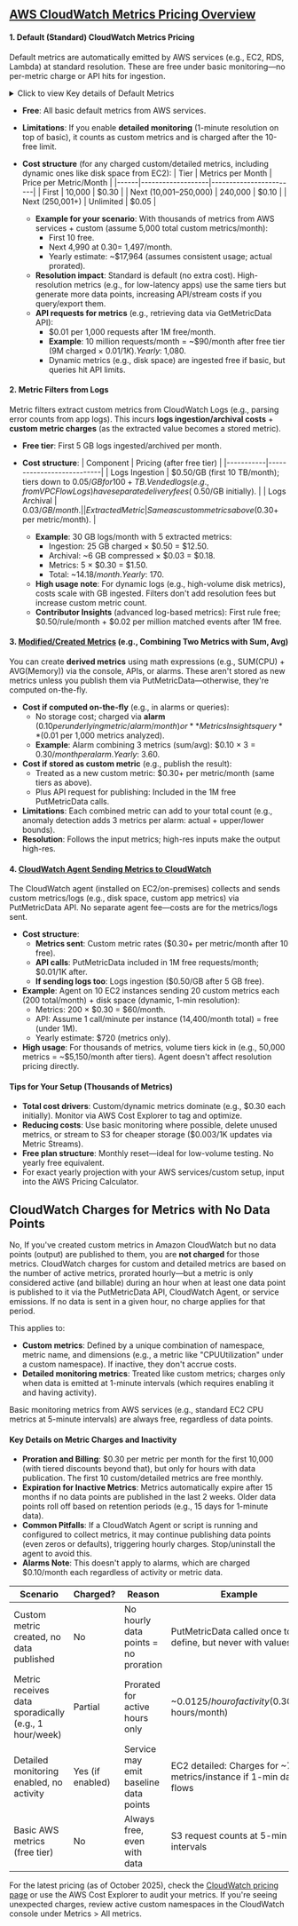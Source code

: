 ## [AWS CloudWatch Metrics Pricing Overview](https://cloudchipr.com/blog/cloudwatch-pricing#cloudwatch-metrics-pricing)
#### 1. Default (Standard) CloudWatch Metrics Pricing
Default metrics are automatically emitted by AWS services (e.g., EC2, RDS, Lambda) at standard resolution. These are free under basic monitoring—no per-metric charge or API hits for ingestion.

<details>
    <summary>Click to view Key details of Default Metrics</summary>

Default metrics from AWS services are not free at 1-minute intervals across all AWS services. Most AWS services provide **basic monitoring** by default, which includes a standard set of metrics published to Amazon CloudWatch at 5-minute intervals with no additional charge (beyond standard CloudWatch storage and API costs, which have generous free tiers). Detailed monitoring, which offers 1-minute granularity for those same default metrics, must be explicitly enabled on supported services and incurs charges.

### Key Details on Default Metrics and Intervals
- **Basic Monitoring (Default for Most Services)**: Automatically enabled when you start using the service. Metrics are free, but limited to 5-minute periods. Examples include CPU utilization, network I/O, and disk metrics for Amazon EC2; request counts and latency for Amazon API Gateway; and storage metrics for Amazon S3 (reported daily by default, not 1-minute).
- **Detailed Monitoring (1-Minute Intervals)**: Available only on select services (e.g., EC2, RDS, Auto Scaling groups, API Gateway). It's not enabled by default—you must activate it via the AWS Management Console, CLI, or API. Once enabled, these higher-resolution metrics are treated like custom metrics and are charged at $0.30 per metric per month for the first 10,000 metrics (with volume discounts beyond that). The first 10 detailed/custom metrics are free each month.
- **Service Variations**: No AWS services provide 1-minute default metrics for free across the board. For instance:
  - Amazon S3: Default storage metrics are free but daily; 1-minute request metrics require opt-in and are charged as custom metrics.
  - Amazon EC2: Default is 5-minute basic (free); enabling 1-minute detailed monitoring charges based on the number of metrics per instance (e.g., ~26 metrics per instance at $0.30 each).
  - Other services like Lambda or DynamoDB follow similar patterns: basic (often 1- or 5-minute) is free, but enhanced granularity may require paid features.

| Monitoring Type | Default Interval | Free? | Charge for 1-Min? | Example Services |
|-----------------|------------------|-------|-------------------|------------------|
| Basic | 5 minutes (or coarser, e.g., daily for S3 storage) | Yes | N/A (can't change to 1-min without detailed) | EC2, RDS, S3, API Gateway, Lambda |
| Detailed | 1 minute | No (must enable) | Yes ($0.30/metric/month after free tier) | EC2, RDS, Auto Scaling, API Gateway |

### Impact of Changing Metrics Resolution
Yes, if you change the resolution of default metrics to 1 minute (e.g., by enabling detailed monitoring), it will incur charges—even though these are still "default" metrics from the service. This is because CloudWatch treats detailed monitoring data points as billable custom/detailed metrics. You won't be charged for the basic 5-minute data, but the 1-minute version adds to your metric count. API requests to retrieve or view these metrics are also charged after the free tier (1 million requests/month).

For the most current pricing (as of October 2025), check the [CloudWatch pricing page](https://aws.amazon.com/cloudwatch/pricing/), as rates can vary by region. If you're using a specific service, review its documentation for exact metric details.
  
</details>

- **Free**: All basic default metrics from AWS services.
- **Limitations**: If you enable **detailed monitoring** (1-minute resolution on top of basic), it counts as custom metrics and is charged after the 10-free limit.
- **Cost structure** (for any charged custom/detailed metrics, including dynamic ones like disk space from EC2):
  | Tier | Metrics per Month | Price per Metric/Month |
  |------|-------------------|------------------------|
  | First | 10,000 | $0.30 |
  | Next (10,001–250,000) | 240,000 | $0.10 |
  | Next (250,001+) | Unlimited | $0.05 |

  - **Example for your scenario**: With thousands of metrics from AWS services + custom (assume 5,000 total custom metrics/month):
    - First 10 free.
    - Next 4,990 at $0.30 = ~$1,497/month.
    - Yearly estimate: ~$17,964 (assumes consistent usage; actual prorated).
  - **Resolution impact**: Standard is default (no extra cost). High-resolution metrics (e.g., for low-latency apps) use the same tiers but generate more data points, increasing API/stream costs if you query/export them.
  - **API requests for metrics** (e.g., retrieving data via GetMetricData API):
    - $0.01 per 1,000 requests after 1M free/month.
    - **Example**: 10 million requests/month = ~$90/month after free tier (9M charged × $0.01/1K). Yearly: ~$1,080.
    - Dynamic metrics (e.g., disk space) are ingested free if basic, but queries hit API limits.

#### 2. Metric Filters from Logs
Metric filters extract custom metrics from CloudWatch Logs (e.g., parsing error counts from app logs). This incurs **logs ingestion/archival costs** + **custom metric charges** (as the extracted value becomes a stored metric).

- **Free tier**: First 5 GB logs ingested/archived per month.
- **Cost structure**:
  | Component | Pricing (after free tier) |
  |-----------|---------------------------|
  | Logs Ingestion | $0.50/GB (first 10 TB/month); tiers down to $0.05/GB for 100+ TB. Vended logs (e.g., from VPC Flow Logs) have separate delivery fees (~$0.50/GB initially). |
  | Logs Archival | $0.03/GB/month. |
  | Extracted Metric | Same as custom metrics above ($0.30+ per metric/month). |

  - **Example**: 30 GB logs/month with 5 extracted metrics:
    - Ingestion: 25 GB charged × $0.50 = $12.50.
    - Archival: ~6 GB compressed × $0.03 = $0.18.
    - Metrics: 5 × $0.30 = $1.50.
    - Total: ~$14.18/month. Yearly: ~$170.
  - **High usage note**: For dynamic logs (e.g., high-volume disk metrics), costs scale with GB ingested. Filters don't add resolution fees but increase custom metric count.
  - **Contributor Insights** (advanced log-based metrics): First rule free; $0.50/rule/month + $0.02 per million matched events after 1M free.

#### 3. [Modified/Created Metrics](https://docs.aws.amazon.com/AmazonCloudWatch/latest/monitoring/cloudwatch_billing.html) (e.g., Combining Two Metrics with Sum, Avg)
You can create **derived metrics** using math expressions (e.g., SUM(CPU) + AVG(Memory)) via the console, APIs, or alarms. These aren't stored as new metrics unless you publish them via PutMetricData—otherwise, they're computed on-the-fly.

- **Cost if computed on-the-fly** (e.g., in alarms or queries):
  - No storage cost; charged via **alarm** ($0.10 per underlying metric/alarm/month) or **Metrics Insights query** ($0.01 per 1,000 metrics analyzed).
  - **Example**: Alarm combining 3 metrics (sum/avg): $0.10 × 3 = $0.30/month per alarm. Yearly: ~$3.60.
- **Cost if stored as custom metric** (e.g., publish the result):
  - Treated as a new custom metric: $0.30+ per metric/month (same tiers as above).
  - Plus API request for publishing: Included in the 1M free PutMetricData calls.
- **Limitations**: Each combined metric can add to your total count (e.g., anomaly detection adds 3 metrics per alarm: actual + upper/lower bounds).
- **Resolution**: Follows the input metrics; high-res inputs make the output high-res.

#### 4. [CloudWatch Agent Sending Metrics to CloudWatch](https://www.vantage.sh/blog/cloudwatch-metrics-pricing-explained-in-plain-english)
The CloudWatch agent (installed on EC2/on-premises) collects and sends custom metrics/logs (e.g., disk space, custom app metrics) via PutMetricData API. No separate agent fee—costs are for the metrics/logs sent.

- **Cost structure**:
  - **Metrics sent**: Custom metric rates ($0.30+ per metric/month after 10 free).
  - **API calls**: PutMetricData included in 1M free requests/month; $0.01/1K after.
  - **If sending logs too**: Logs ingestion ($0.50/GB after 5 GB free).
- **Example**: Agent on 10 EC2 instances sending 20 custom metrics each (200 total/month) + disk space (dynamic, 1-min resolution):
  - Metrics: 200 × $0.30 = $60/month.
  - API: Assume 1 call/minute per instance (14,400/month total) = free (under 1M).
  - Yearly estimate: $720 (metrics only).
- **High usage**: For thousands of metrics, volume tiers kick in (e.g., 50,000 metrics = ~$5,150/month after tiers). Agent doesn't affect resolution pricing directly.

#### Tips for Your Setup (Thousands of Metrics)
- **Total cost drivers**: Custom/dynamic metrics dominate (e.g., $0.30 each initially). Monitor via AWS Cost Explorer to tag and optimize.
- **Reducing costs**: Use basic monitoring where possible, delete unused metrics, or stream to S3 for cheaper storage ($0.003/1K updates via Metric Streams).
- **Free plan structure**: Monthly reset—ideal for low-volume testing. No yearly free equivalent.
- For exact yearly projection with your AWS services/custom setup, input into the AWS Pricing Calculator.

## CloudWatch Charges for Metrics with No Data Points
No, If you've created custom metrics in Amazon CloudWatch but no data points (output) are published to them, you are **not charged** for those metrics. CloudWatch charges for custom and detailed metrics are based on the number of active metrics, prorated hourly—but a metric is only considered active (and billable) during an hour when at least one data point is published to it via the PutMetricData API, CloudWatch Agent, or service emissions. If no data is sent in a given hour, no charge applies for that period.

This applies to:
- **Custom metrics**: Defined by a unique combination of namespace, metric name, and dimensions (e.g., a metric like "CPUUtilization" under a custom namespace). If inactive, they don't accrue costs.
- **Detailed monitoring metrics**: Treated like custom metrics; charges only when data is emitted at 1-minute intervals (which requires enabling it and having activity).

Basic monitoring metrics from AWS services (e.g., standard EC2 CPU metrics at 5-minute intervals) are always free, regardless of data points.

#### Key Details on Metric Charges and Inactivity
- **Proration and Billing**: $0.30 per metric per month for the first 10,000 (with tiered discounts beyond that), but only for hours with data publication. The first 10 custom/detailed metrics are free monthly.
- **Expiration for Inactive Metrics**: Metrics automatically expire after 15 months if no data points are published in the last 2 weeks. Older data points roll off based on retention periods (e.g., 15 days for 1-minute data).
- **Common Pitfalls**: If a CloudWatch Agent or script is running and configured to collect metrics, it may continue publishing data points (even zeros or defaults), triggering hourly charges. Stop/uninstall the agent to avoid this.
- **Alarms Note**: This doesn't apply to alarms, which are charged $0.10/month each regardless of activity or metric data.

| Scenario | Charged? | Reason | Example |
|----------|----------|--------|---------|
| Custom metric created, no data published | No | No hourly data points = no proration | PutMetricData called once to define, but never with values |
| Metric receives data sporadically (e.g., 1 hour/week) | Partial | Prorated for active hours only | ~$0.0125/hour of activity ($0.30/24 hours/month) |
| Detailed monitoring enabled, no activity | Yes (if enabled) | Service may emit baseline data points | EC2 detailed: Charges for ~7 metrics/instance if 1-min data flows |
| Basic AWS metrics (free tier) | No | Always free, even with data | S3 request counts at 5-min intervals |

For the latest pricing (as of October 2025), check the [CloudWatch pricing page](https://aws.amazon.com/cloudwatch/pricing/) or use the AWS Cost Explorer to audit your metrics. If you're seeing unexpected charges, review active custom namespaces in the CloudWatch console under Metrics > All metrics.
